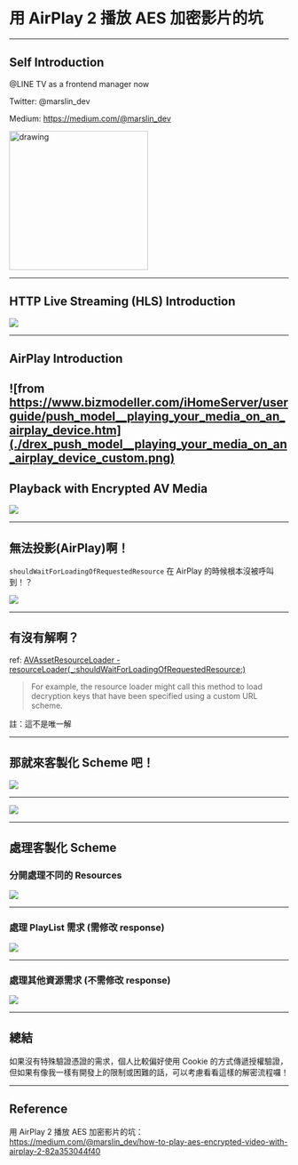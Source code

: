 # 用 AirPlay 2 播放 AES 加密影片的坑

---

## Self Introduction

@LINE TV as a frontend manager now

Twitter: @marslin_dev

Medium: https://medium.com/@marslin_dev

<img src="self-introduction.JPG" alt="drawing" width="250"/>

---

## HTTP Live Streaming (HLS) Introduction

![](./normal-hls.png)

---

## AirPlay Introduction

![from https://www.bizmodeller.com/iHomeServer/userguide/push_model__playing_your_media_on_an_airplay_device.htm](./drex_push_model__playing_your_media_on_an_airplay_device_custom.png)
---

## Playback with Encrypted AV Media

![](./resourceLoader.png)

---

## 無法投影(AirPlay)啊！

`shouldWaitForLoadingOfRequestedResource` 在 AirPlay 的時候根本沒被呼叫到！？

![](./scared.png)

---

## 有沒有解啊？

ref: [AVAssetResourceLoader - resourceLoader(_:shouldWaitForLoadingOfRequestedResource:)](https://developer.apple.com/documentation/avfoundation/avassetresourceloaderdelegate/1388121-resourceloader)

> For example, the resource loader might call this method to load decryption keys that have been specified using a custom URL scheme.

註：這不是唯一解

---

## 那就來客製化 Scheme 吧！

![](./normal-hls.png)

---

![](./custom-hls.png)

---

## 處理客製化 Scheme

### 分開處理不同的 Resources

![](./resourceLoader-handle.png)

---

### 處理 PlayList 需求 (需修改 response)

![](./resourceLoader-replace.png)

---

### 處理其他資源需求 (不需修改 response)

![](./resourceLoader-redirect.png)

---

## 總結

如果沒有特殊驗證憑證的需求，個人比較偏好使用 Cookie 的方式傳遞授權驗證，但如果有像我一樣有開發上的限制或困難的話，可以考慮看看這樣的解密流程囉！

---

## Reference

用 AirPlay 2 播放 AES 加密影片的坑：https://medium.com/@marslin_dev/how-to-play-aes-encrypted-video-with-airplay-2-82a353044f40